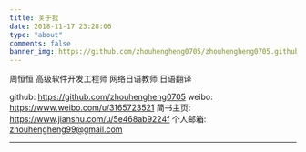```yaml
---
title: 关于我
date: 2018-11-17 23:28:06
type: "about"
comments: false
banner_img: https://github.com/zhouhengheng0705/zhouhengheng0705.github.io/blob/master/images/bumblebee.jpg?raw=true
---
```


周恒恒
高级软件开发工程师
网络日语教师
日语翻译



github: https://github.com/zhouhengheng0705
weibo: https://www.weibo.com/u/3165723521
简书主页: https://www.jianshu.com/u/5e468ab9224f
个人邮箱: zhouhengheng99@gmail.com



---
